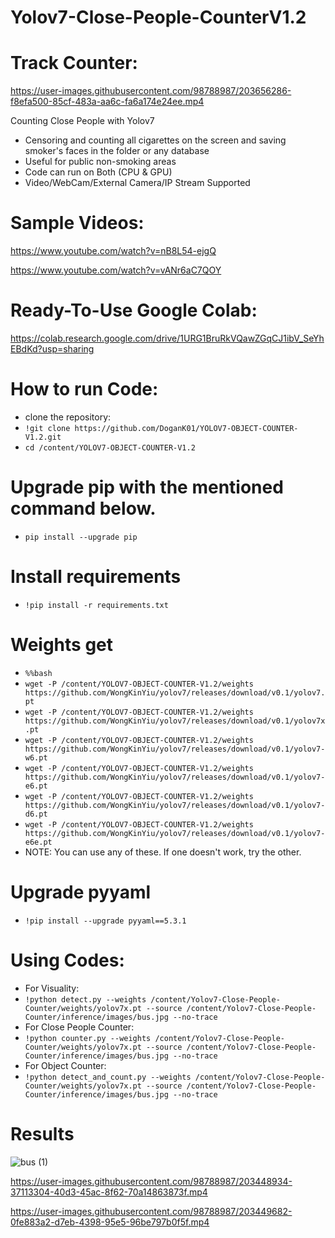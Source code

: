 # Yolov7-Close-People-CounterV1.2

# Track Counter:




https://user-images.githubusercontent.com/98788987/203656286-f8efa500-85cf-483a-aa6c-fa6a174e24ee.mp4






Counting Close People with Yolov7


- Censoring and counting all cigarettes on the screen and saving smoker's faces in the folder or any database
- Useful for public non-smoking areas
- Code can run on Both (CPU & GPU)
- Video/WebCam/External Camera/IP Stream Supported
# Sample Videos:
https://www.youtube.com/watch?v=nB8L54-ejgQ


https://www.youtube.com/watch?v=vANr6aC7QOY
# Ready-To-Use Google Colab:
https://colab.research.google.com/drive/1URG1BruRkVQawZGqCJ1ibV_SeYhEBdKd?usp=sharing
# How to run Code:
- clone the repository:
- `!git clone https://github.com/DoganK01/YOLOV7-OBJECT-COUNTER-V1.2.git`
- `cd /content/YOLOV7-OBJECT-COUNTER-V1.2`

# Upgrade pip with the mentioned command below.
- `pip install --upgrade pip`

# Install requirements
- `!pip install -r requirements.txt`

# Weights get
- `%%bash`
- `wget -P /content/YOLOV7-OBJECT-COUNTER-V1.2/weights https://github.com/WongKinYiu/yolov7/releases/download/v0.1/yolov7.pt`
- `wget -P /content/YOLOV7-OBJECT-COUNTER-V1.2/weights https://github.com/WongKinYiu/yolov7/releases/download/v0.1/yolov7x.pt`
- `wget -P /content/YOLOV7-OBJECT-COUNTER-V1.2/weights https://github.com/WongKinYiu/yolov7/releases/download/v0.1/yolov7-w6.pt`
- `wget -P /content/YOLOV7-OBJECT-COUNTER-V1.2/weights https://github.com/WongKinYiu/yolov7/releases/download/v0.1/yolov7-e6.pt`
- `wget -P /content/YOLOV7-OBJECT-COUNTER-V1.2/weights https://github.com/WongKinYiu/yolov7/releases/download/v0.1/yolov7-d6.pt`
- `wget -P /content/YOLOV7-OBJECT-COUNTER-V1.2/weights https://github.com/WongKinYiu/yolov7/releases/download/v0.1/yolov7-e6e.pt`
- NOTE: You can use any of these. If one doesn't work, try the other.

# Upgrade pyyaml
- `!pip install --upgrade pyyaml==5.3.1`

# Using Codes:
- For Visuality:
- `!python detect.py --weights /content/Yolov7-Close-People-Counter/weights/yolov7x.pt --source /content/Yolov7-Close-People-Counter/inference/images/bus.jpg --no-trace`
- For Close People Counter:
- `!python counter.py --weights /content/Yolov7-Close-People-Counter/weights/yolov7x.pt --source /content/Yolov7-Close-People-Counter/inference/images/bus.jpg --no-trace`
- For Object Counter:
- `!python detect_and_count.py --weights /content/Yolov7-Close-People-Counter/weights/yolov7x.pt --source /content/Yolov7-Close-People-Counter/inference/images/bus.jpg --no-trace`
# Results
![bus (1)](https://user-images.githubusercontent.com/98788987/188057570-263e4886-29ab-4388-9515-df3ec5f1e359.jpg)


https://user-images.githubusercontent.com/98788987/203448934-37113304-40d3-45ac-8f62-70a14863873f.mp4





https://user-images.githubusercontent.com/98788987/203449682-0fe883a2-d7eb-4398-95e5-96be797b0f5f.mp4








